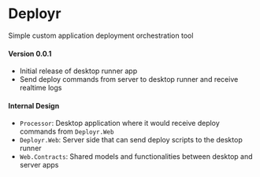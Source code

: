 # Deployr
Simple custom application deployment orchestration tool

#### Version 0.0.1
- Initial release of desktop runner app
- Send deploy commands from server to desktop runner and receive realtime logs


#### Internal Design
- `Processor`: Desktop application where it would receive deploy commands from `Deployr.Web`
- `Deployr.Web`: Server side that can send deploy scripts to the desktop runner
- `Web.Contracts`: Shared models and functionalities between desktop and server apps
